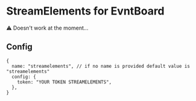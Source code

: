 # StreamElements for EvntBoard

⚠️ Doesn't work at the moment...

## Config

```json5
{
  name: "streamelements", // if no name is provided default value is "streamelements"
  config: {
    token: "YOUR TOKEN STREAMELEMENTS",
  },
}
```

